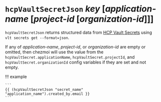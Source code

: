 # `hcpVaultSecretJson` *key* [*application-name* [*project-id* [*organization-id*]]]

`hcpVaultSecretJson` returns structured data from [HCP Vault
Secrets](https://developer.hashicorp.com/hcp/docs/vault-secrets) using `vlt
secrets get --format=json`.

If any of *application-name*, *project-id*, or *organization-id* are empty or omitted, then
chezmoi will use the value from the `hcpVaultSecret.applicationName`,
`hcpVaultSecret.projectId`, and `hcpVaultSecret.organizationId` config variables
if they are set and not empty.

!!! example

    ```
    {{ (hcpVaultSecretJson "secret_name" "application_name").created_by.email }}
    ```
